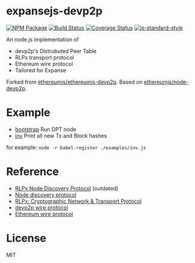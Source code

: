 # expansejs-devp2p
[![NPM Package](https://img.shields.io/npm/v/expansejs-devp2p.svg?style=flat-square)](https://www.npmjs.org/package/expansejs-devp2p)
[![Build Status](https://img.shields.io/travis/expansejs/expansejs-devp2p.svg?branch=master&style=flat-square)](https://travis-ci.org/expansejs/expansejs-devp2p)
[![Coverage Status](https://img.shields.io/coveralls/expansejs/expansejs-devp2p.svg?style=flat-square)](https://coveralls.io/r/expansejs/expansejs-devp2p)
[![js-standard-style](https://cdn.rawgit.com/feross/standard/master/badge.svg)](https://github.com/feross/standard)

An node.js implementation of

- devp2p's Distrubuted Peer Table
- RLPx transport protocol
- Ethereum wire protocol
- Tailored for Expanse

Forked from [ethereumjs/ethereumjs-devp2p](https://github.com/ethereumjs/node-devp2p).
Based on [ethereumjs/node-devp2p](https://github.com/ethereumjs/node-devp2p).

# Example

  - [bootstrap](examples/bootstrap.js) Run DPT node
  - [inv](examples/inv.js) Print all new Tx and Block hashes

for example: `node -r babel-register ./examples/inv.js`

# Reference

- [RLPx Node Discovery Protocol](https://github.com/ethereum/go-ethereum/wiki/RLPx-----Node-Discovery-Protocol) (outdated)
- [Node discovery protocol](https://github.com/ethereum/wiki/wiki/Node-discovery-protocol)
- [RLPx: Cryptographic Network & Transport Protocol](https://github.com/ethereum/devp2p/blob/master/rlpx.md)
- [devp2p wire protocol](https://github.com/ethereum/wiki/wiki/%C3%90%CE%9EVp2p-Wire-Protocol)
- [Ethereum wire protocol](https://github.com/ethereum/wiki/wiki/Ethereum-Wire-Protocol)

# License

MIT
